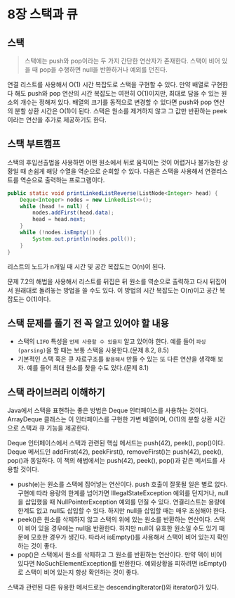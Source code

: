 # 8장 스택과 큐

## 스택
> 스택에는 push와 pop이라는 두 가지 간단한 연산자가 존재한다. 스택이 비어 있을 때 pop을 수행하면 null을 반환하거나 예외를 던진다.

연결 리스트를 사용해서 O(1) 시간 복잡도로 스택을 구현할 수 있다. 만약 배열로 구현한다 해도 push와 pop 연산의 시간 복잡도는 여전히 O(1)이지만, 최대로 담을 수 있는 원소의 개수는 정해져 있다. 배열의 크기를 동적으로 변경할 수 있다면 push와 pop 연산의 분할 상환 시간은 O(1)이 된다. 스택은 원소를 제거하지 않고 그 값만 반환하는 peek이라는 연산을 추가로 제공하기도 한다.

## 스택 부트캠프
스택의 후입선출법을 사용하면 어떤 원소에서 뒤로 움직이는 것이 어렵거나 불가능한 상황일 때 손쉽게 해당 수열을 역순으로 순회할 수 있다. 다음은 스택을 사용해서 연결리스트를 역순으로 출력하는 프로그램이다.
```java
public static void printLinkedListReverse(ListNode<Integer> head) {
    Deque<Integer> nodes = new LinkedList<>();
    while (head != null) {
        nodes.addFirst(head.data);
        head = head.next;
    }
    while (!nodes.isEmpty()) {
        System.out.println(nodes.poll());
    }
}
```
리스트의 노드가 n개일 때 시간 및 공간 복잡도는 O(n)이 된다.

문제 7.2의 해법을 사용해서 리스트를 뒤집은 뒤 원소를 역순으로 출력하고 다시 뒤집어서 원래대로 돌려놓는 방법을 쓸 수도 있다. 이 방법의 시간 복잡도는 O(n)이고 공간 복잡도는 O(1)이다.

## 스택 문제를 풀기 전 꼭 알고 있어야 할 내용
- 스택의 `LIFO` 특성을 `언제 사용할 수 있을지` 알고 있어야 한다. 예를 들어 `파싱(parsing)`을 할 때는 보통 스택을 사용한다.(문제 8.2, 8.5)
- 기본적인 스택 혹은 큐 자료구조를 `활용해서` 만들 수 있는 또 다른 연산을 생각해 보자. 예를 들어 최대 원소를 찾을 수도 있다.(문제 8.1)

## 스택 라이브러리 이해하기
Java에서 스택을 표현하는 좋은 방법은 Deque 인터페이스를 사용하는 것이다. ArrayDeque 클래스는 이 인터페이스를 구현한 가변 배열이며, O(1)의 분할 상환 시간으로 스택과 큐 기능을 제공한다.

Deque 인터페이스에서 스택과 관련된 핵심 메서드는 push(42), peek(), pop()이다. Deque 메서드인 addFirst(42), peekFirst(), removeFirst()는 push(42), peek(), pop()과 동일하다. 이 책의 해법에서는 push(42), peek(), pop()과 같은 메서드를 사용할 것이다.

- push(e)는 원소를 스택에 집어넣는 연산이다. push 호출이 잘못될 일은 별로 없다. 구현에 따라 용량의 한계를 넘어가면 IllegalStateException 예외를 던지거나, null을 삽입했을 때 NullPointerException 예외를 던질 수 있다. 연결리스트는 용량에 한계도 없고 null도 삽입할 수 있다. 하지만 null을 삽입할 때는 매우 조심해야 한다.
- peek()은 원소를 삭제하지 않고 스택의 위에 있는 원소를 반환하는 연산이다. 스택이 비어 있을 경우에는 null을 반환한다. 하지만 null이 유효한 원소일 수도 있기 때문에 모호한 경우가 생긴다. 따라서 isEmpty()를 사용해서 스택이 비어 있는지 확인하는 것이 좋다.
- pop()은 스택에서 원소를 삭제하고 그 원소를 반환하는 연산이다. 만약 덱이 비어 있다면 NoSuchElementException를 반환한다. 예외상황을 피하려면 isEmpty()로 스택이 비어 있는지 항상 확인하는 것이 좋다.

스택과 관련된 다른 유용한 메서드로는 descendingIterator()와 iterator()가 있다.

